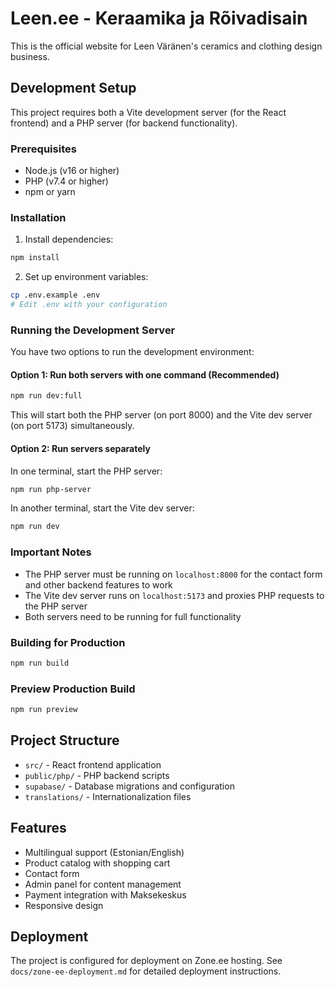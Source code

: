 # Leen.ee - Keraamika ja Rõivadisain

This is the official website for Leen Väränen's ceramics and clothing design business.

## Development Setup

This project requires both a Vite development server (for the React frontend) and a PHP server (for backend functionality).

### Prerequisites

- Node.js (v16 or higher)
- PHP (v7.4 or higher)
- npm or yarn

### Installation

1. Install dependencies:
```bash
npm install
```

2. Set up environment variables:
```bash
cp .env.example .env
# Edit .env with your configuration
```

### Running the Development Server

You have two options to run the development environment:

#### Option 1: Run both servers with one command (Recommended)
```bash
npm run dev:full
```

This will start both the PHP server (on port 8000) and the Vite dev server (on port 5173) simultaneously.

#### Option 2: Run servers separately

In one terminal, start the PHP server:
```bash
npm run php-server
```

In another terminal, start the Vite dev server:
```bash
npm run dev
```

### Important Notes

- The PHP server must be running on `localhost:8000` for the contact form and other backend features to work
- The Vite dev server runs on `localhost:5173` and proxies PHP requests to the PHP server
- Both servers need to be running for full functionality

### Building for Production

```bash
npm run build
```

### Preview Production Build

```bash
npm run preview
```

## Project Structure

- `src/` - React frontend application
- `public/php/` - PHP backend scripts
- `supabase/` - Database migrations and configuration
- `translations/` - Internationalization files

## Features

- Multilingual support (Estonian/English)
- Product catalog with shopping cart
- Contact form
- Admin panel for content management
- Payment integration with Maksekeskus
- Responsive design

## Deployment

The project is configured for deployment on Zone.ee hosting. See `docs/zone-ee-deployment.md` for detailed deployment instructions.